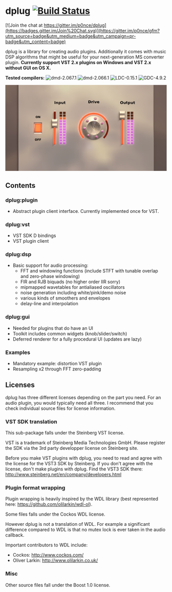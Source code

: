 # dplug [![Build Status](https://travis-ci.org/p0nce/dplug.png?branch=master)](https://travis-ci.org/p0nce/dplug)

[![Join the chat at https://gitter.im/p0nce/dplug](https://badges.gitter.im/Join%20Chat.svg)](https://gitter.im/p0nce/gfm?utm_source=badge&utm_medium=badge&utm_campaign=pr-badge&utm_content=badge)

dplug is a library for creating audio plugins.
Additionally it comes with music DSP algorithms that might be useful for your next-generation MS converter plugin.
**Currently support VST 2.x plugins on Windows and VST 2.x without GUI on OS X.**

**Tested compilers:** ![dmd-2.067.1](https://img.shields.io/badge/DMD-2.067.1-brightgreen.svg) ![dmd-2.066.1](https://img.shields.io/badge/DMD-2.066.1-brightgreen.svg) ![LDC-0.15.1](https://img.shields.io/badge/LDC-0.15.1-brightgreen.svg) ![GDC-4.9.2](https://img.shields.io/badge/GDC-4.9.2-brightgreen.svg)

![Mandatory distortion example](screenshot.jpg "Mandatory distortion example")

## Contents

### dplug:plugin
  * Abstract plugin client interface. Currently implemented once for VST.

### dplug:vst
  * VST SDK D bindings
  * VST plugin client

### dplug:dsp
  * Basic support for audio processing:
    - FFT and windowing functions (include STFT with tunable overlap and zero-phase windowing)
    - FIR and RJB biquads (no higher order IIR sorry)
    - mipmapped wavetables for antialiased oscillators
    - noise generation including white/pink/demo noise
    - various kinds of smoothers and envelopes
    - delay-line and interpolation

### dplug:gui
   * Needed for plugins that do have an UI
   * Toolkit includes common widgets (knob/slider/switch)
   * Deferred renderer for a fully procedural UI (updates are lazy)

### Examples
   * Mandatory example: distortion VST plugin
   * Resampling x2 through FFT zero-padding


## Licenses

dplug has three different licenses depending on the part you need. 
For an audio plugin, you would typically need all three.
I recommend that you check individual source files for license information.

### VST SDK translation

This sub-package falls under the Steinberg VST license.

VST is a trademark of Steinberg Media Technologies GmbH.
Please register the SDK via the 3rd party developper license on Steinberg site.

Before you make VST plugins with dplug, you need to read and agree with the license for the VST3 SDK by Steinberg.
If you don't agree with the license, don't make plugins with dplug.
Find the VST3 SDK there: http://www.steinberg.net/en/company/developers.html

### Plugin format wrapping

Plugin wrapping is heavily inspired by the WDL library (best represented here: https://github.com/olilarkin/wdl-ol).

Some files falls under the Cockos WDL license.

However dplug is not a translation of WDL.
For example a significant difference compared to WDL is that no mutex lock is ever taken in the audio callback.

Important contributors to WDL include:
- Cockos: http://www.cockos.com/
- Oliver Larkin: http://www.olilarkin.co.uk/



### Misc

Other source files fall under the Boost 1.0 license.

